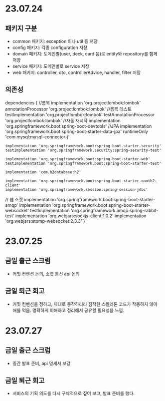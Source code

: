 # 23.07.24

## 패키지 구분
- common 패키지: exception 이나 util 등 저장
- config 패키지: 각종 configuration 저장
- domain 패키지: 도메인별(user, deck, card 등)로 entity와 repository를 함께 저장
- service 패키지: 도메인별로 service 저장
- web 패키지: controller, dto, controllerAdvice, handler, filter 저장

## 의존성
dependencies {
//롬북
	implementation 'org.projectlombok:lombok'
	annotationProcessor 'org.projectlombok:lombok'
//롬복 테스트
	testImplementation 'org.projectlombok:lombok'
    testAnnotationProcessor 'org.projectlombok:lombok'
//자동 재시작
	implementation 'org.springframework.boot:spring-boot-devtools' 
//JPA
    implementation 'org.springframework.boot:spring-boot-starter-data-jpa'
	runtimeOnly 'com.mysql:mysql-connector-j'

    implementation 'org.springframework.boot:spring-boot-starter-security'
    testImplementation 'org.springframework.security:spring-security-test'

	implementation 'org.springframework.boot:spring-boot-starter-web'
	testImplementation 'org.springframework.boot:spring-boot-starter-test'

	implementation 'com.h2database:h2'

    implementation 'org.springframework.boot:spring-boot-starter-oauth2-client'
    implementation 'org.springframework.session:spring-session-jdbc'

// 웹 소켓
	implementation 'org.springframework.boot:spring-boot-starter-amqp'
	implementation 'org.springframework.boot:spring-boot-starter-websocket'
	testImplementation 'org.springframework.amqp:spring-rabbit-test'
	implementation 'org.webjars:sockjs-client:1.0.2'
	implementation 'org.webjars:stomp-websocket:2.3.3'
}


# 23.07.25
## 금일 출근 스크럼
- 커밋 컨벤션 논의, 소켓 통신 api 논의
## 금일 퇴근 회고
- 커밋 컨벤션을 정하고, 제대로 동작하리라 짐작한 스켈레톤 코드가 작동하지 않아 애를 먹음. 명확하게 이해하고 정리해서 공유할 필요성을 느낌.

# 23.07.27
## 금일 출근 스크럼
- 중간 발표 준비, api 명세서 보강
## 금일 퇴근 회고
- 서비스의 기획 의도를 다시 구체적으로 짚어 보고, 발표 준비를 했다.
